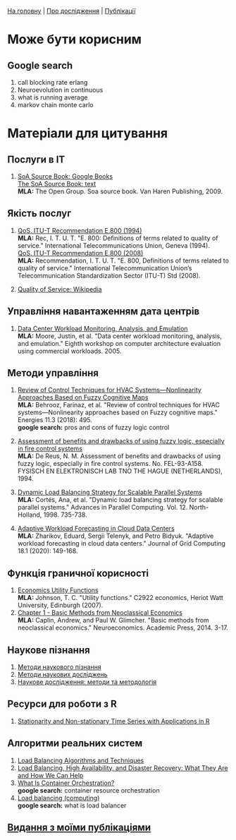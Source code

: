 [На головну](../../index.md) | [Про дослідження](index.md) | [Публікації](publications.md)

# Може бути корисним

## Google search
1. call blocking rate erlang
2. Neuroevolution in continuous 
3. what is running average
4. markov chain monte carlo

# Матеріали для цитування

## Послуги в ІТ
1. [SoA Source Book: Google Books](https://books.google.com.ua/books?id=ZeJEBAAAQBAJ)\
[The SoA Source Book: text](https://www.opengroup.org/soa/source-book/soa_refarch/p14.htm)\
**MLA:** The Open Group. Soa source book. Van Haren Publishing, 2009.

## Якість послуг

1. [QoS. ITU-T Recommendation E.800 (1994)](https://www.itu.int/rec/dologin_pub.asp?lang=e&id=T-REC-E.800-199408-S!!PDF-E&type=items)\
**MLA:** Rec, I. T. U. T. "E. 800: Definitions of terms related to quality of service." International Telecommunications Union, Geneva (1994).\
[QoS. ITU-T Recommendation E.800 (2008)](https://www.itu.int/rec/T-REC-E.800-200809-I/en)\
**MLA:** Recommendation, I. T. U. T. "E. 800, Definitions of terms related to quality of service." International Telecommunication Union’s Telecommunication Standardization Sector (ITU-T) Std (2008).

2. [Quality of Service: Wikipedia](https://en.wikipedia.org/wiki/Quality_of_service)

## Управління навантаженням дата центрів
1. [Data Center Workload Monitoring, Analysis, and Emulation](http://issg.cs.duke.edu/publications/caecw05.pdf)\
**MLA:** Moore, Justin, et al. "Data center workload monitoring, analysis, and emulation." Eighth workshop on computer architecture evaluation using commercial workloads. 2005.

## Методи управління
1. [Review of Control Techniques for HVAC Systems—Nonlinearity Approaches Based on Fuzzy Cognitive Maps](https://www.researchgate.net/figure/Advantages-and-disadvantages-of-fuzzy-logic-control-techniques_tbl7_323441631)\
**MLA:** Behrooz, Farinaz, et al. "Review of control techniques for HVAC systems—Nonlinearity approaches based on Fuzzy cognitive maps." Energies 11.3 (2018): 495.\
**google search:** pros and cons of fuzzy logic control
2. [Assessment of benefits and drawbacks of using fuzzy logic, especially in fire control systems](https://apps.dtic.mil/dtic/tr/fulltext/u2/a285428.pdf)\
**MLA:** De Reus, N. M. Assessment of benefits and drawbacks of using fuzzy logic, especially in fire control systems. No. FEL-93-A158. FYSISCH EN ELEKTRONISCH LAB TNO THE HAGUE (NETHERLANDS), 1994.

3. [Dynamic Load Balancing Strategy for Scalable Parallel Systems](https://www.sciencedirect.com/science/article/pii/S0927545298800981)\
**MLA:** Cortés, Ana, et al. "Dynamic load balancing strategy for scalable parallel systems." Advances in Parallel Computing. Vol. 12. North-Holland, 1998. 735-738.

4. [Adaptive Workload Forecasting in Cloud Data Centers](https://link.springer.com/article/10.1007/s10723-019-09501-2)\
**MLA:** Zharikov, Eduard, Sergii Telenyk, and Petro Bidyuk. "Adaptive workload forecasting in cloud data centers." Journal of Grid Computing 18.1 (2020): 149-168.

## Функція граничної корисності
1. [Economics Utility Functions](http://www.macs.hw.ac.uk/macshome/ams/msc_actsci/utility_final.pdf)\
**MLA:** Johnson, T. C. "Utility functions." C2922 economics, Heriot Watt University, Edinburgh (2007).
2. [Chapter 1 - Basic Methods from Neoclassical Economics](https://www.sciencedirect.com/science/article/pii/B9780124160088000012)\
**MLA:** Caplin, Andrew, and Paul W. Glimcher. "Basic methods from neoclassical economics." Neuroeconomics. Academic Press, 2014. 3-17.


## Наукове пізнання

1. [Методи наукового пізнання](http://library.nlu.edu.ua/POLN_TEXT/4%20KURS/4/1/09H2R9_2.htm)
2. [Методи наукових досліджень](https://core.ac.uk/download/pdf/159817923.pdf)
3. [Наукове дослідження: методи та методологія](https://osvita.ua/vnz/reports/pedagog/14098/)

## Ресурси для роботи з R
1. [Stationarity and Non-stationary Time Series with Applications in R](https://boostedml.com/2020/05/stationarity-and-non-stationary-time-series-with-applications-in-r.html)

## Алгоритми реальних систем
1. [Load Balancing Algorithms and Techniques](https://kemptechnologies.com/load-balancer/load-balancing-algorithms-techniques/)
2. [Load Balancing, High Availability, and Disaster Recovery: What They Are and How We Can Help](https://www.ctl.io/blog/post/load-balancing-high-availability-and-disaster-recovery-what-they-are/)
3. [What Is Container Orchestration?](https://blog.newrelic.com/engineering/container-orchestration-explained/)\
**google search:** container resource orchestration
4. [Load balancing (computing)](https://en.wikipedia.org/wiki/Load_balancing_(computing))\
**google search:** what is load balancer

## [Видання з моїми публікаціями](publications.md)


